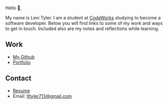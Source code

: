 Hello 👋, 

My name is Levi Tyler. I am a student at [CodeWorks](https://boisecodeworks.com) studying to become a software developer. Below you will find links to some of my work and ways to get in touch. Included also are my notes and reflections while learning. 

## Work

* [My Github](https://github.com/Levi-T2)
* [Portfolio](https://Levi-T2.github.io/)

## Contact

* [Resume](https://Levi-T2.github.io/resume)
* Email: lttyler713@gmail.com
